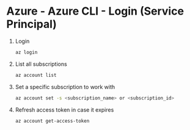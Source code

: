 # Azure - Azure CLI - Login (Service Principal)

1. Login
    ```bash
    az login
    ```
1. List all subscriptions
    ```bash
    az account list
    ```
1. Set a specific subscription to work with
    ```bash
    az account set -s <subscription_name> or <subscription_id>
    ```
1. Refresh access token in case it expires
    ```bash
    az account get-access-token
    ```
